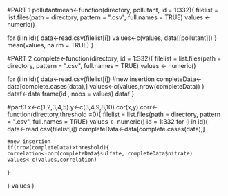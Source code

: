 #PART 1
pollutantmean<-function(directory, pollutant, id = 1:332){
  filelist = list.files(path = directory, pattern = ".csv", full.names = TRUE)
  values <- numeric()
  
  for (i in id){
    data<-read.csv(filelist[i])
    values<-c(values, data[[pollutant]])
  }
  mean(values, na.rm = TRUE)
}

#PART 2
complete<-function(directory, id = 1:332){
  filelist = list.files(path = directory, pattern = ".csv", full.names = TRUE)
  values <- numeric()
  
  for (i in id){
    data<-read.csv(filelist[i])
    #new insertion
    completeData<-data[complete.cases(data),]
    values<-c(values,nrow(completeData))
  }
  dataf<-data.frame(id  , nobs = values)
  dataf
}


#part3
x<-c(1,2,3,4,5)
y<-c(3,4,9,8,10)
cor(x,y)
corr<-function(directory,threshold =0){
  filelist = list.files(path = directory, pattern = ".csv", full.names = TRUE)
  values <- numeric()
  id = 1:332
  for (i in id){
    data<-read.csv(filelist[i])
    completeData<-data[complete.cases(data),]
    
    #new insertion
    if(nrow(completeData)>threshold){
    correlation<-cor(completeData$sulfate, completeData$nitrate)
    values<-c(values,correlation)
  }
    
  }
  values
}
  